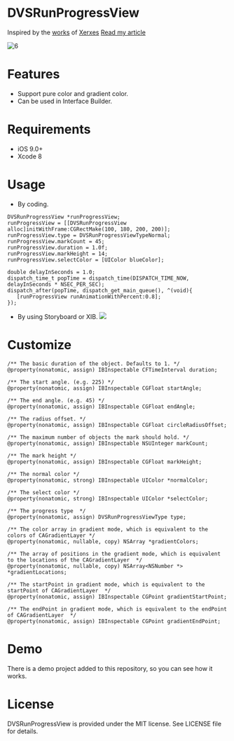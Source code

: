 # DVSRunProgressView

Inspired by the [works](https://dribbble.com/shots/3186995-THe-application-of-movement) of [Xerxes](https://dribbble.com/W_e_i)
[Read my article](http://www.jianshu.com/p/db242a4a5038)

![6](http://o6lbfzf4d.bkt.clouddn.com/2017-01-07-6.gif)



Features
==============
- Support pure color and gradient color.
- Can be used in Interface Builder.

Requirements
==============
- iOS 9.0+
- Xcode 8

Usage
==============

- By coding.

```objc
DVSRunProgressView *runProgressView;
runProgressView = [[DVSRunProgressView alloc]initWithFrame:CGRectMake(100, 180, 200, 200)];
runProgressView.type = DVSRunProgressViewTypeNormal;
runProgressView.markCount = 45;
runProgressView.duration = 1.0f;
runProgressView.markHeight = 14;
runProgressView.selectColor = [UIColor blueColor];

double delayInSeconds = 1.0;
dispatch_time_t popTime = dispatch_time(DISPATCH_TIME_NOW, delayInSeconds * NSEC_PER_SEC);
dispatch_after(popTime, dispatch_get_main_queue(), ^(void){
   [runProgressView runAnimationWithPercent:0.8];
});
```

- By using Storyboard or XIB.
![](http://o6lbfzf4d.bkt.clouddn.com/2017-01-07-10.png)


Customize
==============

```objc
/** The basic duration of the object. Defaults to 1. */
@property(nonatomic, assign) IBInspectable CFTimeInterval duration;

/** The start angle. (e.g. 225) */
@property(nonatomic, assign) IBInspectable CGFloat startAngle;

/** The end angle. (e.g. 45) */
@property(nonatomic, assign) IBInspectable CGFloat endAngle;

/** The radius offset. */
@property(nonatomic, assign) IBInspectable CGFloat circleRadiusOffset;

/** The maximum number of objects the mark should hold. */
@property(nonatomic, assign) IBInspectable NSUInteger markCount;

/** The mark height */
@property(nonatomic, assign) IBInspectable CGFloat markHeight;

/** The normal color */
@property(nonatomic, strong) IBInspectable UIColor *normalColor;

/** The select color */
@property(nonatomic, strong) IBInspectable UIColor *selectColor;

/** The progress type  */
@property(nonatomic, assign) DVSRunProgressViewType type;

/** The color array in gradient mode, which is equivalent to the colors of CAGradientLayer */
@property(nonatomic, nullable, copy) NSArray *gradientColors;

/** The array of positions in the gradient mode, which is equivalent to the locations of the CAGradientLayer  */
@property(nonatomic, nullable, copy) NSArray<NSNumber *> *gradientLocations;

/** The startPoint in gradient mode, which is equivalent to the startPoint of CAGradientLayer  */
@property(nonatomic, assign) IBInspectable CGPoint gradientStartPoint;

/** The endPoint in gradient mode, which is equivalent to the endPoint of CAGradientLayer  */
@property(nonatomic, assign) IBInspectable CGPoint gradientEndPoint;
```

Demo
==============
There is a demo project added to this repository, so you can see how it works.

License
==============
DVSRunProgressView is provided under the MIT license. See LICENSE file for details.

